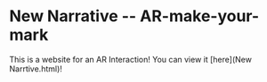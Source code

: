 # New Narrative -- AR-make-your-mark
This is a website for an AR Interaction! You can view it [here](New Narrtive.html)!
